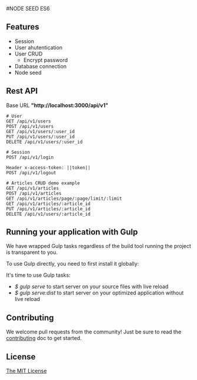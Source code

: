 #NODE SEED ES6

## Features

- Session
- User ahutentication
- User CRUD
  - Encrypt password
- Database connection
- Node seed

## Rest API

Base URL **"http://localhost:3000/api/v1"**

```
# User
GET /api/v1/users
POST /api/v1/users
GET /api/v1/users/:user_id
PUT /api/v1/users/:user_id
DELETE /api/v1/users/:user_id

# Session
POST /api/v1/login

Header x-access-token: ||token||
POST /api/v1/logout

# Articles CRUD demo example
GET /api/v1/articles
POST /api/v1/articles
GET /api/v1/articles/page/:page/limit/:limit
GET /api/v1/articles/:article_id
PUT /api/v1/articles/:article_id
DELETE /api/v1/users/:article_id
```

## Running your application with Gulp

We have wrapped Gulp tasks regardless of the build tool running the project is transparent to you.

To use Gulp directly, you need to first install it globally:

It's time to use Gulp tasks:
- *$ gulp serve* to start server on your source files with live reload
- *$ gulp serve:dist* to start server on your optimized application without live reload

## Contributing
We welcome pull requests from the community! Just be sure to read the [contributing]() doc to get started.



## License
[The MIT License](LICENSE.md)
